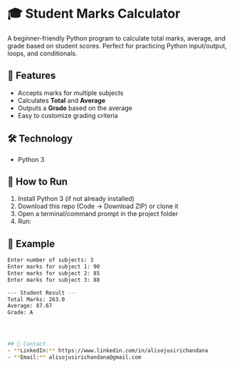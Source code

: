 # 🎓 Student Marks Calculator

A beginner-friendly Python program to calculate total marks, average, and grade based on student scores. Perfect for practicing Python input/output, loops, and conditionals.

## 📌 Features
- Accepts marks for multiple subjects
- Calculates **Total** and **Average**
- Outputs a **Grade** based on the average
- Easy to customize grading criteria

## 🛠 Technology
- Python 3

## 🚀 How to Run
1) Install Python 3 (if not already installed)  
2) Download this repo (Code → Download ZIP) or clone it  
3) Open a terminal/command prompt in the project folder  
4) Run:
## 🧪 Example

```bash
Enter number of subjects: 3
Enter marks for subject 1: 90
Enter marks for subject 2: 85
Enter marks for subject 3: 88

--- Student Result ---
Total Marks: 263.0
Average: 87.67
Grade: A




## 📧 Contact
- **LinkedIn:** https://www.linkedin.com/in/alisojusirichandana
- **Email:** alisojusirichandana@gmail.com
